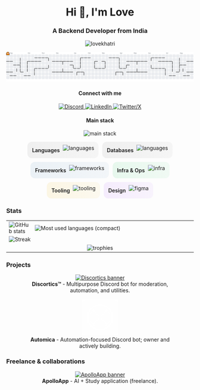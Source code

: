 <h1 align="center">Hi 👋, I'm Love</h1>
<h3 align="center">A Backend Developer from India</h3>

<p align="center">
    <img src="https://komarev.com/ghpvc/?username=lovekhatri&label=Profile%20views&color=0e75b6&style=flat"
        alt="lovekhatri" />
</p>

<p align="center">
    <picture>
        <source media="(prefers-color-scheme: dark)" srcset="https://raw.githubusercontent.com/LoveKhatri/LoveKhatri/output/pacman-contribution-graph-dark.svg">
        <source media="(prefers-color-scheme: light)" srcset="https://raw.githubusercontent.com/LoveKhatri/LoveKhatri/output/pacman-contribution-graph.svg">
        <img alt="pacman contribution graph" src="https://raw.githubusercontent.com/LoveKhatri/LoveKhatri/output/pacman-contribution-graph.svg">
    </picture>
</p>


<h4 align="center">Connect with me</h4>
<p align="center">
        <a href="https://discord.com/users/831367868415344640" target="_blank">
                <img src="https://skillicons.dev/icons?i=discord" height="40" alt="Discord" />
        </a>
        <a href="https://linkedin.com/in/lovekhatri" target="_blank">
                <img src="https://skillicons.dev/icons?i=linkedin" height="40" alt="LinkedIn" />
        </a>
        <a href="https://twitter.com/amourakalove" target="_blank">
                <img src="https://skillicons.dev/icons?i=twitter" height="40" alt="Twitter/X" />
        </a>
</p>
<h4 align="center">Main stack</h4>
<p align="center">
    <img src="https://skillicons.dev/icons?i=ts,nodejs,postgres,mongodb,redis,docker" height="46" alt="main stack" />
</p>

<div align="center" style="display:flex; flex-wrap:wrap; gap:10px; justify-content:center;">
    <div style="display:inline-flex; align-items:center; gap:8px; padding:8px 12px; border-radius:12px; background:linear-gradient(90deg, rgba(120,120,120,.10), rgba(120,120,120,.06));">
        <span style="font-weight:600;">Languages</span>
        <img src="https://skillicons.dev/icons?i=javascript,typescript,go,python,java" height="28" alt="languages" />
    </div>
    <div style="display:inline-flex; align-items:center; gap:8px; padding:8px 12px; border-radius:12px; background:linear-gradient(90deg, rgba(120,120,120,.10), rgba(120,120,120,.06));">
        <span style="font-weight:600;">Databases</span>
        <img src="https://skillicons.dev/icons?i=mongodb,postgresql,redis,mysql" height="28" alt="languages" />
    </div>
    <div style="display:inline-flex; align-items:center; gap:8px; padding:8px 12px; border-radius:12px; background:linear-gradient(90deg, rgba(70,130,180,.10), rgba(70,130,180,.06));">
        <span style="font-weight:600;">Frameworks</span>
        <img src="https://skillicons.dev/icons?i=express,nextjs" height="28" alt="frameworks" />
    </div>
    <div style="display:inline-flex; align-items:center; gap:8px; padding:8px 12px; border-radius:12px; background:linear-gradient(90deg, rgba(34,197,94,.10), rgba(34,197,94,.06));">
        <span style="font-weight:600;">Infra & Ops</span>
        <img src="https://skillicons.dev/icons?i=docker,nginx,grafana,kafka,rabbitmq" height="28" alt="infra" />
    </div>
    <div style="display:inline-flex; align-items:center; gap:8px; padding:8px 12px; border-radius:12px; background:linear-gradient(90deg, rgba(234,179,8,.10), rgba(234,179,8,.06));">
        <span style="font-weight:600;">Tooling</span>
        <img src="https://skillicons.dev/icons?i=git,github,postman,vscode" height="28" alt="tooling" />
    </div>
    <div style="display:inline-flex; align-items:center; gap:8px; padding:8px 12px; border-radius:12px; background:linear-gradient(90deg, rgba(168,85,247,.10), rgba(168,85,247,.06));">
        <span style="font-weight:600;">Design</span>
        <img src="https://skillicons.dev/icons?i=figma" height="28" alt="figma" />
    </div>
</div>

<h3 align="left">Stats</h3>
<div align="center">
    <table cols="4">
        <tr>
            <td colspan="2">
                <picture>
                    <source srcset="https://lovekhatri-github-stats.vercel.app/api?username=lovekhatri&show_icons=true&locale=en&include_all_commits=true&bg_color=00000000&show=reviews,prs_merged&hide=stars,issues&theme=dark" media="(prefers-color-scheme: dark)" />
                    <source srcset="https://lovekhatri-github-stats.vercel.app/api?username=lovekhatri&show_icons=true&locale=en&bg_color=00000000&include_all_commits=true&show=reviews,prs_merged&hide=stars,issues" media="(prefers-color-scheme: light), (prefers-color-scheme: no-preference)" />
                    <img alt="GitHub stats" width="420" src="https://lovekhatri-github-stats.vercel.app/api?username=lovekhatri&show_icons=true&locale=en&bg_color=00000000&include_all_commits=true&show=reviews,prs_merged&hide=stars,issues" />
                </picture>
            </td>
            <td colspan="1">
                <div style="display:flex; flex-direction:column; gap:8px; align-items:center;">
                    <img alt="Most used languages (compact)" width="420" src="https://lovekhatri-github-stats.vercel.app/api/top-langs/?username=LoveKhatri&layout=compact&bg_color=00000000" />
                </div>
            </td>
        </tr>
        <tr>
              <td colspan="4">
                <picture>
                    <source srcset="https://github-readme-streak-stats.herokuapp.com/?user=lovekhatri&theme=transparent&exclude_days=" media="(prefers-color-scheme: dark)" />
                    <source srcset="https://github-readme-streak-stats.herokuapp.com/?user=lovekhatri&theme=transparent&exclude_days=" media="(prefers-color-scheme: light), (prefers-color-scheme: no-preference)" />
                    <img alt="Streak" width="860" src="https://github-readme-streak-stats.herokuapp.com/?user=lovekhatri&theme=transparent&exclude_days=" />
                </picture>
              </td>
        </tr>
        <tr>
            <td colspan="4" align="center">
                <img alt="trophies" width="860" src="https://github-profile-trophy.vercel.app/?username=lovekhatri&row=1&column=7&no-bg=true&no-frame=false&margin-w=5&margin-h=5&theme=flat&rank=-C,-?" />
            </td>
        </tr>
    </table>
</div>

<h3 align="left">Projects</h3>
<div align="center" style="display:flex; flex-wrap:wrap; gap:16px; justify-content:center;">
    <div style="width:420px; text-align:center;">
        <a href="#"><img alt="Discortics banner" style="height:96px; width:auto; object-fit:contain;" src="https://discortics.com/icon.webp" /></a>
        <div><b>Discortics™</b> - Multipurpose Discord bot for moderation, automation, and utilities.</div>
    </div>
    <div style="width:420px; text-align:center;">
        <a href="#"><img alt="Automica banner" style="height:96px; width:auto; object-fit:contain;" src="assets/Automica.png" /></a>
        <div><b>Automica</b> - Automation-focused Discord bot; owner and actively building.</div>
    </div>
</div>

<h3 align="left">Freelance & collaborations</h3>
<div align="center">
    <a href="#"><img alt="ApolloApp banner" style="height:96px; width:auto; object-fit:contain;" src="https://apolloapp.co/images/ApolloIcon.svg" /></a>
    <div><b>ApolloApp</b> - AI + Study application (freelance).</div>
</div>
